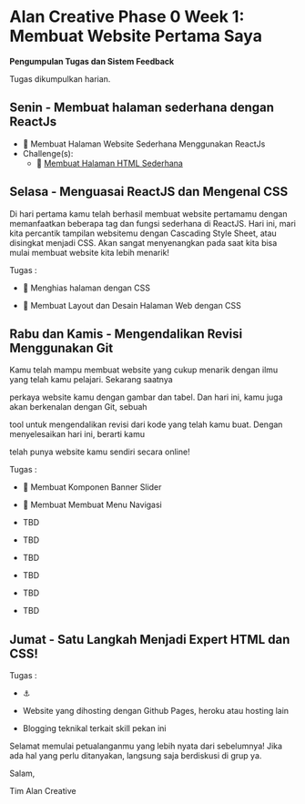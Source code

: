 
# Alan Creative Phase 0 Week 1: Membuat Website Pertama Saya

  

**Pengumpulan Tugas dan Sistem Feedback**

  

Tugas dikumpulkan harian.

  

## Senin - Membuat halaman sederhana dengan ReactJs

  

- 💪 Membuat Halaman Website Sederhana Menggunakan ReactJs
- Challenge(s):
    - :rocket: [Membuat Halaman HTML Sederhana](/week-1/challenges/web-pertamaku.md)

  

## Selasa - Menguasai ReactJS dan Mengenal CSS

Di hari pertama kamu telah berhasil membuat website pertamamu dengan memanfaatkan beberapa tag dan fungsi sederhana di ReactJS. Hari ini, mari kita percantik tampilan websitemu dengan Cascading Style Sheet, atau disingkat menjadi CSS. Akan sangat menyenangkan pada saat kita bisa mulai membuat website kita lebih menarik!

  
  

Tugas :

- 💪 Menghias halaman dengan CSS

- 💪 Membuat Layout dan Desain Halaman Web dengan CSS

  

## Rabu dan Kamis - Mengendalikan Revisi Menggunakan Git

Kamu telah mampu membuat website yang cukup menarik dengan ilmu yang telah kamu pelajari. Sekarang saatnya

perkaya website kamu dengan gambar dan tabel. Dan hari ini, kamu juga akan berkenalan dengan Git, sebuah

tool untuk mengendalikan revisi dari kode yang telah kamu buat. Dengan menyelesaikan hari ini, berarti kamu

telah punya website kamu sendiri secara online!

Tugas :

- 💪 Membuat Komponen Banner Slider

- 💪 Membuat Membuat Menu Navigasi

-  TBD

-  TBD

-  TBD

-  TBD

-  TBD

-  TBD
  
  

## Jumat - Satu Langkah Menjadi Expert HTML dan CSS!
  

Tugas :

- :anchor:

 - Website yang dihosting dengan Github Pages, heroku atau hosting lain

- Blogging teknikal terkait skill pekan ini

  

Selamat memulai petualanganmu yang lebih nyata dari sebelumnya! Jika ada hal yang perlu ditanyakan, langsung saja berdiskusi di grup ya.

  

Salam,

  

Tim Alan Creative